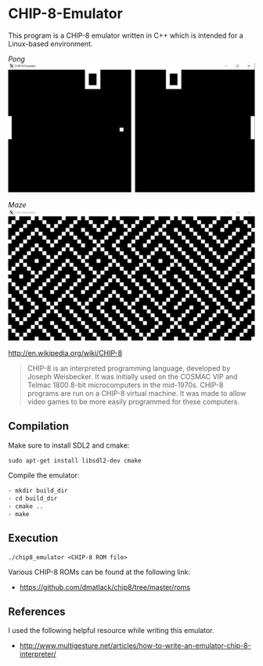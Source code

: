 # CHIP-8-Emulator
This program is a CHIP-8 emulator written in C++ which is intended for a Linux-based environment.


*Pong*
![Pong](screenshots/pong.png "Pong")

*Maze*
![Maze](screenshots/maze.png "Maze")

http://en.wikipedia.org/wiki/CHIP-8
> CHIP-8 is an interpreted programming language, developed by Joseph Weisbecker. It was initially used on the COSMAC VIP and Telmac 1800 8-bit microcomputers in the mid-1970s. CHIP-8 programs are run on a CHIP-8 virtual machine. It was made to allow video games to be more easily programmed for these computers.



## Compilation

Make sure to install SDL2 and cmake:
```
sudo apt-get install libsdl2-dev cmake 
```

Compile the emulator:
```
- mkdir build_dir
- cd build_dir
- cmake ..
- make
```

## Execution
```
./chip8_emulator <CHIP-8 ROM file>
```

Various CHIP-8 ROMs can be found at the following link:
- https://github.com/dmatlack/chip8/tree/master/roms

## References
I used the following helpful resource while writing this emulator.
- http://www.multigesture.net/articles/how-to-write-an-emulator-chip-8-interpreter/
